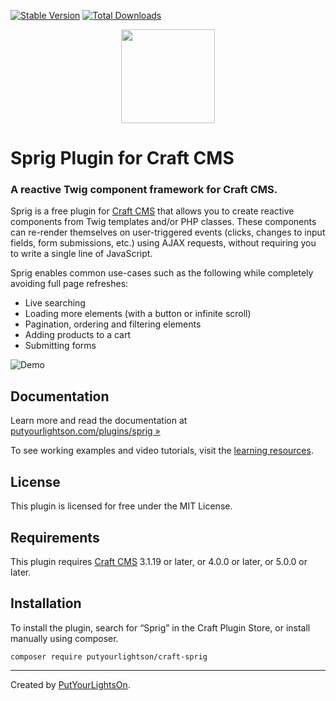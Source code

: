 [![Stable Version](https://img.shields.io/packagist/v/putyourlightson/craft-sprig?label=stable)]((https://packagist.org/packages/putyourlightson/craft-sprig))
[![Total Downloads](https://img.shields.io/packagist/dt/putyourlightson/craft-sprig)](https://packagist.org/packages/putyourlightson/craft-sprig)

<p align="center"><img width="150" src="https://raw.githubusercontent.com/putyourlightson/craft-sprig/develop/src/icon.svg"></p>

# Sprig Plugin for Craft CMS

### A reactive Twig component framework for Craft CMS.

Sprig is a free plugin for [Craft CMS](https://craftcms.com/) that allows you to create reactive components from Twig templates and/or PHP classes. These components can re-render themselves on user-triggered events (clicks, changes to input fields, form submissions, etc.) using AJAX requests, without requiring you to write a single line of JavaScript.

Sprig enables common use-cases such as the following while completely avoiding full page refreshes:

- Live searching
- Loading more elements (with a button or infinite scroll)
- Pagination, ordering and filtering elements
- Adding products to a cart
- Submitting forms

![Demo](https://putyourlightson.com/assets/images/plugins/sprig/search-demo.gif)

## Documentation

Learn more and read the documentation at [putyourlightson.com/plugins/sprig »](https://putyourlightson.com/plugins/sprig)

To see working examples and video tutorials, visit the [learning resources](https://putyourlightson.com/sprig).

## License

This plugin is licensed for free under the MIT License.

## Requirements

This plugin requires [Craft CMS](https://craftcms.com/) 3.1.19 or later, or 4.0.0 or later, or 5.0.0 or later.

## Installation

To install the plugin, search for “Sprig” in the Craft Plugin Store, or install manually using composer.

```shell
composer require putyourlightson/craft-sprig
```

---

Created by [PutYourLightsOn](https://putyourlightson.com/).

